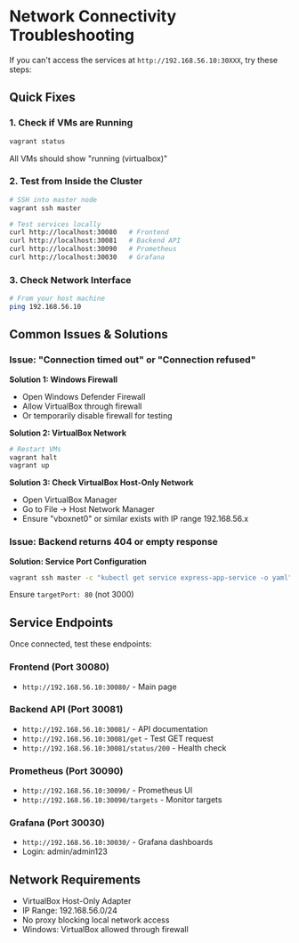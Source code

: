 # Network Connectivity Troubleshooting

If you can't access the services at `http://192.168.56.10:30XXX`, try these steps:

## Quick Fixes

### 1. Check if VMs are Running
```bash
vagrant status
```
All VMs should show "running (virtualbox)"

### 2. Test from Inside the Cluster
```bash
# SSH into master node
vagrant ssh master

# Test services locally
curl http://localhost:30080   # Frontend
curl http://localhost:30081   # Backend API
curl http://localhost:30090   # Prometheus
curl http://localhost:30030   # Grafana
```

### 3. Check Network Interface
```bash
# From your host machine
ping 192.168.56.10
```

## Common Issues & Solutions

### Issue: "Connection timed out" or "Connection refused"

**Solution 1: Windows Firewall**
- Open Windows Defender Firewall
- Allow VirtualBox through firewall
- Or temporarily disable firewall for testing

**Solution 2: VirtualBox Network**
```bash
# Restart VMs
vagrant halt
vagrant up
```

**Solution 3: Check VirtualBox Host-Only Network**
- Open VirtualBox Manager
- Go to File → Host Network Manager
- Ensure "vboxnet0" or similar exists with IP range 192.168.56.x

### Issue: Backend returns 404 or empty response

**Solution: Service Port Configuration**
```bash
vagrant ssh master -c "kubectl get service express-app-service -o yaml"
```
Ensure `targetPort: 80` (not 3000)

## Service Endpoints

Once connected, test these endpoints:

### Frontend (Port 30080)
- `http://192.168.56.10:30080/` - Main page

### Backend API (Port 30081)
- `http://192.168.56.10:30081/` - API documentation
- `http://192.168.56.10:30081/get` - Test GET request
- `http://192.168.56.10:30081/status/200` - Health check

### Prometheus (Port 30090)
- `http://192.168.56.10:30090/` - Prometheus UI
- `http://192.168.56.10:30090/targets` - Monitor targets

### Grafana (Port 30030)
- `http://192.168.56.10:30030/` - Grafana dashboards
- Login: admin/admin123

## Network Requirements

- VirtualBox Host-Only Adapter
- IP Range: 192.168.56.0/24
- No proxy blocking local network access
- Windows: VirtualBox allowed through firewall
